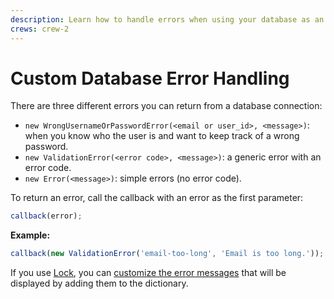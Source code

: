 ```yaml
---
description: Learn how to handle errors when using your database as an identity provider.
crews: crew-2
---
```

# Custom Database Error Handling

There are three different errors you can return from a database connection:

* `new WrongUsernameOrPasswordError(<email or user_id>, <message>)`: when you know who the user is and want to keep track of a wrong password.
* `new ValidationError(<error code>, <message>)`: a generic error with an error code.
* `new Error(<message>)`: simple errors (no error code).

To return an error, call the callback with an error as the first parameter:

```js
callback(error);
```

**Example:**

```js
callback(new ValidationError('email-too-long', 'Email is too long.'));
```

If you use [Lock](/libraries/lock), you can [customize the error messages](libraries/lock/customizing-error-messages) that will be displayed by adding them to the dictionary.